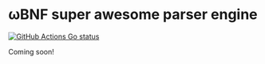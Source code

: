 # ωBNF super awesome parser engine

[![GitHub Actions Go status](https://github.com/arr-ai/wbnf/workflows/Go/badge.svg)](.)


Coming soon!